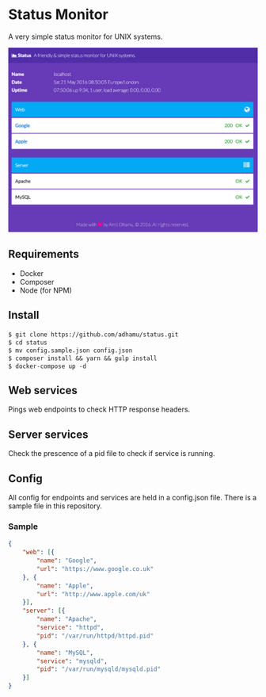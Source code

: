 # Status Monitor
A very simple status monitor for UNIX systems.

<img src="screenshot.png" width="540">

## Requirements
- Docker
- Composer
- Node (for NPM)

## Install
```shell
$ git clone https://github.com/adhamu/status.git
$ cd status
$ mv config.sample.json config.json
$ composer install && yarn && gulp install
$ docker-compose up -d
```

## Web services
Pings web endpoints to check HTTP response headers.

## Server services
Check the prescence of a pid file to check if service is running.

## Config
All config for endpoints and services are held in a config.json file. There is a sample file in this repository.

### Sample
```json
{
    "web": [{
        "name": "Google",
        "url": "https://www.google.co.uk"
    }, {
        "name": "Apple",
        "url": "http://www.apple.com/uk"
    }],
    "server": [{
        "name": "Apache",
        "service": "httpd",
        "pid": "/var/run/httpd/httpd.pid"
    }, {
        "name": "MySQL",
        "service": "mysqld",
        "pid": "/var/run/mysqld/mysqld.pid"
    }]
}
```
